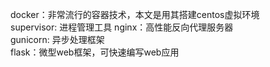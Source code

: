 docker：非常流行的容器技术，本文是用其搭建centos虚拟环境  
supervisor: 进程管理工具
nginx：高性能反向代理服务器  
gunicorn: 异步处理框架  
flask：微型web框架，可快速编写web应用  

